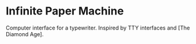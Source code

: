 # Infinite Paper Machine

Computer interface for a typewriter. Inspired by TTY interfaces and [The Diamond Age].
